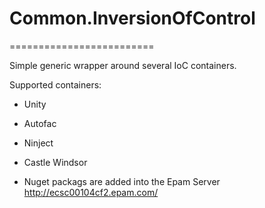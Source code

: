 # Common.InversionOfControl
=========================

Simple generic wrapper around several IoC containers. 

Supported containers:
- Unity
- Autofac
- Ninject
- Castle Windsor


- Nuget packags are added into the Epam Server http://ecsc00104cf2.epam.com/